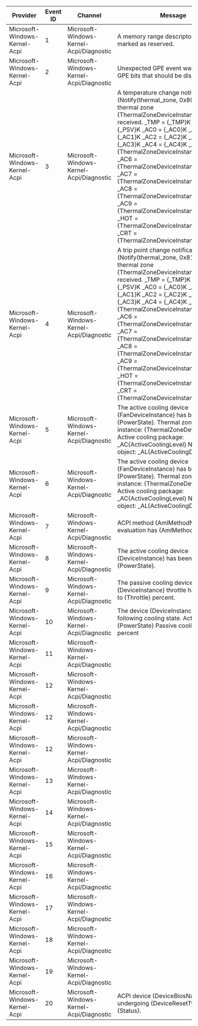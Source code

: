 Provider                       |  Event ID  |  Channel                                   |  Message
-------------------------------|------------|--------------------------------------------|-----------------------------------------------------------------------------------------------------------------------------------------------------------------------------------------------------------------------------------------------------------------------------------------------------------------------------------------------------------------------------------------------------------------------------------------------------------------------------------------------------------------------------------------------------------------------------------------------------------------------------------------------------------------------------------------------------------------------------------
Microsoft-Windows-Kernel-Acpi  |  1         |  Microsoft-Windows-Kernel-Acpi/Diagnostic  |  A memory range descriptor has been marked as reserved.
Microsoft-Windows-Kernel-Acpi  |  2         |  Microsoft-Windows-Kernel-Acpi/Diagnostic  |  Unexpected GPE event was fired on GPE bits that should be disabled.
Microsoft-Windows-Kernel-Acpi  |  3         |  Microsoft-Windows-Kernel-Acpi/Diagnostic  |  A temperature change notification (Notify(thermal_zone, 0x80)) for ACPI thermal zone {ThermalZoneDeviceInstance} has been received.             _TMP = {_TMP}K             _PSV = {_PSV}K             _AC0 = {_AC0}K             _AC1 = {_AC1}K             _AC2 = {_AC2}K             _AC3 = {_AC3}K             _AC4 = {_AC4}K             _AC5 = {ThermalZoneDeviceInstanceLength}0K             _AC6 = {ThermalZoneDeviceInstanceLength}1K             _AC7 = {ThermalZoneDeviceInstanceLength}2K             _AC8 = {ThermalZoneDeviceInstanceLength}3K             _AC9 = {ThermalZoneDeviceInstanceLength}4K             _HOT = {ThermalZoneDeviceInstanceLength}5K             _CRT = {ThermalZoneDeviceInstanceLength}6K
Microsoft-Windows-Kernel-Acpi  |  4         |  Microsoft-Windows-Kernel-Acpi/Diagnostic  |  A trip point change notification (Notify(thermal_zone, 0x81)) for ACPI thermal zone {ThermalZoneDeviceInstance} has been received.             _TMP = {_TMP}K             _PSV = {_PSV}K             _AC0 = {_AC0}K             _AC1 = {_AC1}K             _AC2 = {_AC2}K             _AC3 = {_AC3}K             _AC4 = {_AC4}K             _AC5 = {ThermalZoneDeviceInstanceLength}0K             _AC6 = {ThermalZoneDeviceInstanceLength}1K             _AC7 = {ThermalZoneDeviceInstanceLength}2K             _AC8 = {ThermalZoneDeviceInstanceLength}3K             _AC9 = {ThermalZoneDeviceInstanceLength}4K             _HOT = {ThermalZoneDeviceInstanceLength}5K             _CRT = {ThermalZoneDeviceInstanceLength}6K
Microsoft-Windows-Kernel-Acpi  |  5         |  Microsoft-Windows-Kernel-Acpi/Diagnostic  |  The active cooling device {FanDeviceInstance} has been turned {PowerState}.             Thermal zone device instance: {ThermalZoneDeviceInstance}             Active cooling package: _AC{ActiveCoolingLevel}             Namespace object: _AL{ActiveCoolingDeviceIndex}
Microsoft-Windows-Kernel-Acpi  |  6         |  Microsoft-Windows-Kernel-Acpi/Diagnostic  |  The active cooling device {FanDeviceInstance} has been turned {PowerState}.             Thermal zone device instance: {ThermalZoneDeviceInstance}             Active cooling package: _AC{ActiveCoolingLevel}             Namespace object: _AL{ActiveCoolingDeviceIndex}
Microsoft-Windows-Kernel-Acpi  |  7         |  Microsoft-Windows-Kernel-Acpi/Diagnostic  |  ACPI method {AmlMethodName} evaluation has {AmlMethodState}.
Microsoft-Windows-Kernel-Acpi  |  8         |  Microsoft-Windows-Kernel-Acpi/Diagnostic  |  The active cooling device {DeviceInstance} has been turned {PowerState}.
Microsoft-Windows-Kernel-Acpi  |  9         |  Microsoft-Windows-Kernel-Acpi/Diagnostic  |  The passive cooling device {DeviceInstance} throttle has changed to {Throttle} percent.
Microsoft-Windows-Kernel-Acpi  |  10        |  Microsoft-Windows-Kernel-Acpi/Diagnostic  |  The device {DeviceInstance} has the following cooling state.             Active cooling: {PowerState}             Passive cooling: {Throttle} percent
Microsoft-Windows-Kernel-Acpi  |  11        |  Microsoft-Windows-Kernel-Acpi/Diagnostic  |
Microsoft-Windows-Kernel-Acpi  |  12        |  Microsoft-Windows-Kernel-Acpi/Diagnostic  |
Microsoft-Windows-Kernel-Acpi  |  12        |  Microsoft-Windows-Kernel-Acpi/Diagnostic  |
Microsoft-Windows-Kernel-Acpi  |  12        |  Microsoft-Windows-Kernel-Acpi/Diagnostic  |
Microsoft-Windows-Kernel-Acpi  |  13        |  Microsoft-Windows-Kernel-Acpi/Diagnostic  |
Microsoft-Windows-Kernel-Acpi  |  14        |  Microsoft-Windows-Kernel-Acpi/Diagnostic  |
Microsoft-Windows-Kernel-Acpi  |  15        |  Microsoft-Windows-Kernel-Acpi/Diagnostic  |
Microsoft-Windows-Kernel-Acpi  |  16        |  Microsoft-Windows-Kernel-Acpi/Diagnostic  |
Microsoft-Windows-Kernel-Acpi  |  17        |  Microsoft-Windows-Kernel-Acpi/Diagnostic  |
Microsoft-Windows-Kernel-Acpi  |  18        |  Microsoft-Windows-Kernel-Acpi/Diagnostic  |
Microsoft-Windows-Kernel-Acpi  |  19        |  Microsoft-Windows-Kernel-Acpi/Diagnostic  |
Microsoft-Windows-Kernel-Acpi  |  20        |  Microsoft-Windows-Kernel-Acpi/Diagnostic  |  ACPI device {DeviceBiosName} is undergoing {DeviceResetType}. Status {Status}.